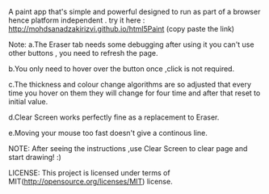 A paint app that's simple and powerful designed to run as part of a browser hence platform independent . 
try it here : http://mohdsanadzakirizvi.github.io/html5Paint (copy paste the link)

Note: a.The Eraser tab needs some debugging after using it you can't use other buttons ,
you need to refresh the page.

b.You only need to hover over the button once ,click is not required.

c.The thickness and colour change algorithms are so adjusted that every time you hover 
on them they will change for four time and after that reset to initial value.

d.Clear Screen works perfectly fine as a replacement to Eraser.

e.Moving your mouse too fast doesn't give a continous line.

NOTE: After seeing the instructions ,use Clear Screen to clear page 
and start drawing! :)

LICENSE: This project is licensed under terms of MIT(http://opensource.org/licenses/MIT) license.








